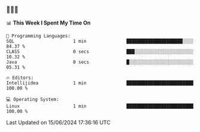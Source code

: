 ### 👋👋👋
<!--START_SECTION:waka-->
📊 **This Week I Spent My Time On** 

```text
💬 Programming Languages: 
SQL                      1 min               █████████████████████░░░░   84.37 % 
CLASS                    0 secs              ███░░░░░░░░░░░░░░░░░░░░░░   10.32 % 
Java                     0 secs              █░░░░░░░░░░░░░░░░░░░░░░░░   05.31 % 

🔥 Editors: 
Intellijidea             1 min               █████████████████████████   100.00 % 

💻 Operating System: 
Linux                    1 min               █████████████████████████   100.00 % 
```


 Last Updated on 15/06/2024 17:36:16 UTC
<!--END_SECTION:waka-->
